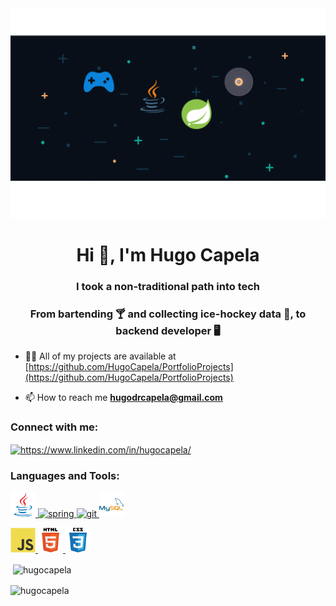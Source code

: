 <img src="https://github.com/HugoCapela/HugoCapela/blob/main/Banner.png" />

<h1 align="center">Hi 👋, I'm Hugo Capela</h1>
<h3 align="center">I took a non-traditional path into tech</h3>
<h3 align="center">From bartending 🍸 and collecting ice-hockey data 🏒, to backend developer 🖥️</h3>

- 👨‍💻 All of my projects are available at [https://github.com/HugoCapela/PortfolioProjects](https://github.com/HugoCapela/PortfolioProjects)

- 📫 How to reach me **hugodrcapela@gmail.com**

<h3 align="left">Connect with me:</h3>
<p align="left">
<a href="https://linkedin.com/in/https://www.linkedin.com/in/hugocapela/" target="blank"><img align="center" src="https://raw.githubusercontent.com/rahuldkjain/github-profile-readme-generator/master/src/images/icons/Social/linked-in-alt.svg" alt="https://www.linkedin.com/in/hugocapela/" height="30" width="40" /></a>
</p>

<h3 align="left">Languages and Tools:</h3>
<p align="left"> 
  <a href="https://www.java.com" target="_blank" rel="noreferrer"> <img src="https://raw.githubusercontent.com/devicons/devicon/master/icons/java/java-original.svg" alt="java" width="40" height="40"/> </a> 
  <a href="https://spring.io/" target="_blank" rel="noreferrer"> <img src="https://www.vectorlogo.zone/logos/springio/springio-icon.svg" alt="spring" width="40" height="40"/> </a> 
  <a href="https://git-scm.com/" target="_blank" rel="noreferrer"> <img src="https://www.vectorlogo.zone/logos/git-scm/git-scm-icon.svg" alt="git" width="40" height="40"/> </a>
  <a href="https://www.mysql.com/" target="_blank" rel="noreferrer"> <img src="https://raw.githubusercontent.com/devicons/devicon/master/icons/mysql/mysql-original-wordmark.svg" alt="mysql" width="40" height="40"/> </a>
  
  <a href="https://developer.mozilla.org/en-US/docs/Web/JavaScript" target="_blank" rel="noreferrer"> <img src="https://raw.githubusercontent.com/devicons/devicon/master/icons/javascript/javascript-original.svg" alt="javascript" width="40" height="40"/> </a>
  <a href="https://www.w3.org/html/" target="_blank" rel="noreferrer"> <img src="https://raw.githubusercontent.com/devicons/devicon/master/icons/html5/html5-original-wordmark.svg" alt="html5" width="40" height="40"/> </a>
  <a href="https://www.w3schools.com/css/" target="_blank" rel="noreferrer"> <img src="https://raw.githubusercontent.com/devicons/devicon/master/icons/css3/css3-original-wordmark.svg" alt="css3" width="40" height="40"/> </a>  </p>
  

<p>&nbsp;<img align="center" src="https://github-readme-stats.vercel.app/api?username=hugocapela&show_icons=true&locale=en" alt="hugocapela" /></p>

<p><img align="center" src="https://github-readme-streak-stats.herokuapp.com/?user=hugocapela&" alt="hugocapela" /></p>
